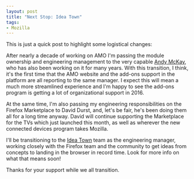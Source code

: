 ```yaml
---
layout: post
title: "Next Stop: Idea Town"
tags:
- Mozilla
---
```


This is just a quick post to highlight some logistical changes:

After nearly a decade of working on AMO I'm passing the module ownership and
engineering management to the very capable [Andy McKay][1], who has also been
working on it for many years.  With this transition, I think, it's the first
time that the AMO website and the add-ons support in the platform are all
reporting to the same manager.  I expect this will mean a much more streamlined
experience and I'm happy to see the add-ons program is getting a lot of
organizational support in 2016.

At the same time, I'm also passing my engineering responsibilities on the
Firefox Marketplace to David Durst, and, let's be fair, he's been doing
them all for a long time anyway.  David will continue supporting the Marketplace
for the TVs which just launched this month, as well as wherever the new
connected devices program takes Mozilla.

I'll be transitioning to the [Idea Town][2] team as the engineering manager,
working closely with the Firefox team and the community to get ideas from
concepts to landing in the browser in record time.  Look for more info on what
that means soon!

Thanks for your support while we all transition.


[1]:http://www.agmweb.ca/
[2]:https://wiki.mozilla.org/Idea_Town
